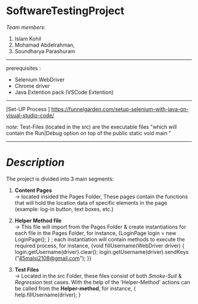 # SoftwareTestingProject

_Team members_:

1. Islam Kohil
2. Mohamad Abdelrahman,
3. Soundharya Parashuram

---

prerequisites :

- Selenium WebDriver
- Chrome driver
- Java Extention pack (VSCode Extention)

---

[Set-UP Process ] https://funnelgarden.com/setup-selenium-with-java-on-visual-studio-code/

*note:*
 Test-Files (located in the src) are the executable files "which will contain the Run|Debug option on top of the public static void main "

---

# _Description_

The project is divided into 3 main segments:

1. **Content Pages**  
   -> located insided the Pages Folder, These pages contain the functions that will hold the location data of specific elements in the page (example: log-in button, text boxes, etc.)

2. **Helper Method file**  
   -> This file will import from the Pages Folder & create instantiations for each file in the Pages Folder, for instance, {LoginPage login = new LoginPage(); } ; each instantiation will contain methods to execute the required process, for instance, {void fillUsername(WebDriver driver) {
   login.getUsername(driver).clear();
   login.getUsername(driver).sendKeys
   ("45malsi2108@gmail.com");
   }}

3. **Test Files**  
   -> Located in the src Folder, these files consist of both _Smoke-Suit_ & _Regression_ test cases. With the help of the 'Helper-Method' actions can be called from the **Helper-method**, for instance, { help.fillUsername(driver); }
